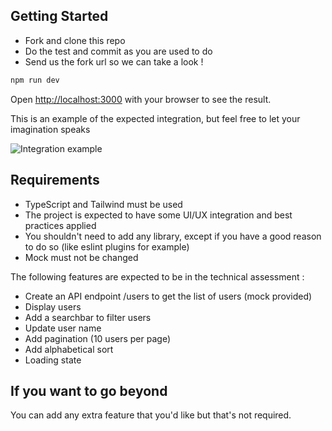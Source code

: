 
## Getting Started

- Fork and clone this repo
- Do the test and commit as you are used to do
- Send us the fork url so we can take a look !


```bash
npm run dev
```

Open [http://localhost:3000](http://localhost:3000) with your browser to see the result.

This is an example of the expected integration, but feel free to let your imagination speaks

![Integration example](image.png)

## Requirements 

- TypeScript and Tailwind must be used
- The project is expected to have some UI/UX integration and best practices applied
- You shouldn't need to add any library, except if you have a good reason to do so (like eslint plugins for example)
- Mock must not be changed

The following features are expected to be in the technical assessment : 

- Create an API endpoint /users to get the list of users (mock provided)
- Display users
- Add a searchbar to filter users
- Update user name
- Add pagination (10 users per page)
- Add alphabetical sort 
- Loading state


## If you want to go beyond

You can add any extra feature that you'd like but that's not required. 

